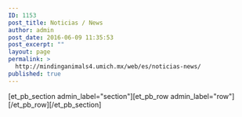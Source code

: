 ```yaml
---
ID: 1153
post_title: Noticias / News
author: admin
post_date: 2016-06-09 11:35:53
post_excerpt: ""
layout: page
permalink: >
  http://mindinganimals4.umich.mx/web/es/noticias-news/
published: true
---
```

[et_pb_section admin_label="section"][et_pb_row admin_label="row"][/et_pb_row][/et_pb_section]
